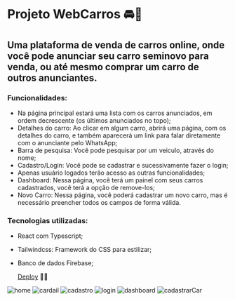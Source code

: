 # Projeto WebCarros 🚘🚗

## Uma plataforma de venda de carros online, onde você pode anunciar seu carro seminovo para venda, ou até mesmo comprar um carro de outros anunciantes.

###  Funcionalidades:
- Na página principal estará uma lista com os carros anunciados, em ordem decrescente (os últimos anunciados no topo);
- Detalhes do carro: Ao clicar em algum carro, abrirá uma página, com os detalhes do carro, e também aparecerá um link para falar diretamente com o anunciante pelo WhatsApp;
- Barra de pesquisa: Você pode pesquisar por um veiculo, através do nome;
- Cadastro/Login: Você pode se cadastrar e sucessivamente fazer o login;
- Apenas usuário logados terão acesso as outras funcionalidades;
- Dashboard: Nessa página, você terá um painel com seus carros cadastrados, você terá a opção de remove-los;
- Novo Carro: Nessa página, você poderá cadastrar um novo carro, mas é necessário preencher todos os campos de forma válida.

### Tecnologias utilizadas:
- React com Typescript;
- Tailwindcss: Framework do CSS para estilizar;
- Banco de dados Firebase;

  [Deploy](https://webcarros-ten.vercel.app/) 🚀🚗


![home](https://github.com/Denis-moreira98/projeto_webcarros/assets/72985107/5bb6831a-7a51-42f2-9673-e071a4129b2e)
![cardail](https://github.com/Denis-moreira98/projeto_webcarros/assets/72985107/5b88612c-9bbd-4531-9fe6-79b002258862)
![cadastro](https://github.com/Denis-moreira98/projeto_webcarros/assets/72985107/15d8c753-68f3-4770-b1e3-34d2f5e2f918)
![login](https://github.com/Denis-moreira98/projeto_webcarros/assets/72985107/b57c7be3-b182-4991-9b1f-a05588c3354a)
![dashboard](https://github.com/Denis-moreira98/projeto_webcarros/assets/72985107/d59315d0-98dd-4724-8b48-c5c46c68a4db)
![cadastrarCar](https://github.com/Denis-moreira98/projeto_webcarros/assets/72985107/35df6098-1aa3-4732-b4cb-477aaa4c18c9)

